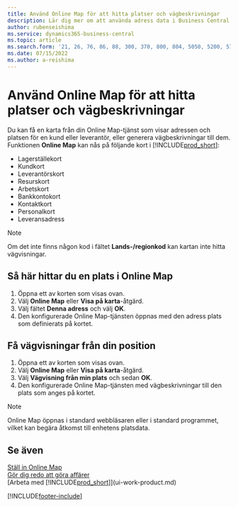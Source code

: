 ```yaml
---
title: Använd Online Map för att hitta platser och vägbeskrivningar
description: Lär dig mer om att använda adress data i Business Central för att få en Online Map med vägriktningar.
author: rubenseishima
ms.service: dynamics365-business-central
ms.topic: article
ms.search.form: '21, 26, 76, 86, 88, 300, 370, 800, 804, 5050, 5200, 5703'
ms.date: 07/15/2022
ms.author: a-reishima
---
```

# <a name="use-online-maps-to-find-locations-and-directions"></a><a name="use-online-maps-to-find-locations-and-directions"></a><a name="use-online-maps-to-find-locations-and-directions"></a>Använd Online Map för att hitta platser och vägbeskrivningar

Du kan få en karta från din Online Map-tjänst som visar adressen och platsen för en kund eller leverantör, eller generera vägbeskrivningar till dem. Funktionen **Online Map** kan nås på följande kort i [!INCLUDE[prod_short](includes/prod_short.md)]:

* Lagerställekort
* Kundkort
* Leverantörskort
* Resurskort
* Arbetskort
* Bankkontokort
* Kontaktkort
* Personalkort
* Leveransadress

> [!NOTE]
> Om det inte finns någon kod i fältet **Lands-/regionkod** kan kartan inte hitta vägvisningar.

## <a name="find-a-location-in-an-online-map"></a><a name="find-a-location-in-an-online-map"></a><a name="find-a-location-in-an-online-map"></a>Så här hittar du en plats i Online Map

1. Öppna ett av korten som visas ovan.
2. Välj **Online Map** eller **Visa på karta**-åtgärd.
3. Välj fältet **Denna adress** och välj **OK**.
4. Den konfigurerade Online Map-tjänsten öppnas med den adress plats som definierats på kortet.

## <a name="get-route-directions-from-your-location"></a><a name="get-route-directions-from-your-location"></a><a name="get-route-directions-from-your-location"></a>Få vägvisningar från din position

1. Öppna ett av korten som visas ovan.
2. Välj **Online Map** eller **Visa på karta**-åtgärd.
3. Välj **Vägvisning från min plats** och sedan **OK**.
4. Den konfigurerade Online Map-tjänsten med vägbeskrivningar till den plats som anges på kortet.

> [!NOTE]
> Online Map öppnas i standard webbläsaren eller i standard programmet, vilket kan begära åtkomst till enhetens platsdata.

## <a name="see-also"></a><a name="see-also"></a><a name="see-also"></a>Se även

[Ställ in Online Map](across-online-maps-setup.md)  
[Gör dig redo att göra affärer](ui-get-ready-business.md)  
[Arbeta med [!INCLUDE[prod_short](includes/prod_short.md)]](ui-work-product.md)  

[!INCLUDE[footer-include](includes/footer-banner.md)]
